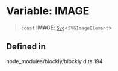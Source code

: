 # Variable: IMAGE

> `const` **IMAGE**: [`Svg`](../index.md)\<`SVGImageElement`\>

## Defined in

node_modules/blockly/blockly.d.ts:194
